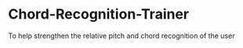 # Chord-Recognition-Trainer
To help strengthen the relative pitch and chord recognition of the user
